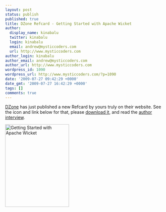 ```yaml
---
layout: post
status: publish
published: true
title: DZone Refcard - Getting Started with Apache Wicket
author:
  display_name: kinabalu
  twitter: kinabalu
  login: kinabalu
  email: andrew@mysticcoders.com
  url: http://www.mysticcoders.com
author_login: kinabalu
author_email: andrew@mysticcoders.com
author_url: http://www.mysticcoders.com
wordpress_id: 1090
wordpress_url: http://www.mysticcoders.com/?p=1090
date: '2009-07-27 09:42:29 +0000'
date_gmt: '2009-07-27 16:42:29 +0000'
tags: []
comments: true
---
```

<a href="http://dzone.com" target="_blank">DZone</a> has just published a new Refcard by yours truly on their website.  See the icon and link below for that, please <a href="http://dzone.it/yml">download it</a>, and read the <a href="http://bit.ly/a5iwt" target="_blank">author interview</a>.

<a href="http://dzone.it/yml"><img src="https://www.mysticcoders.com/wp-content/uploads/2009/07/11873.png" alt="Getting Started with Apache Wicket" title="Getting Started with Apache Wicket" width="206" height="266" class="alignnone size-full wp-image-1091" /></a>

